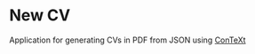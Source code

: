 # New CV

Application for generating CVs in PDF from JSON using
[ConTeXt](http://contextgarden.net)
